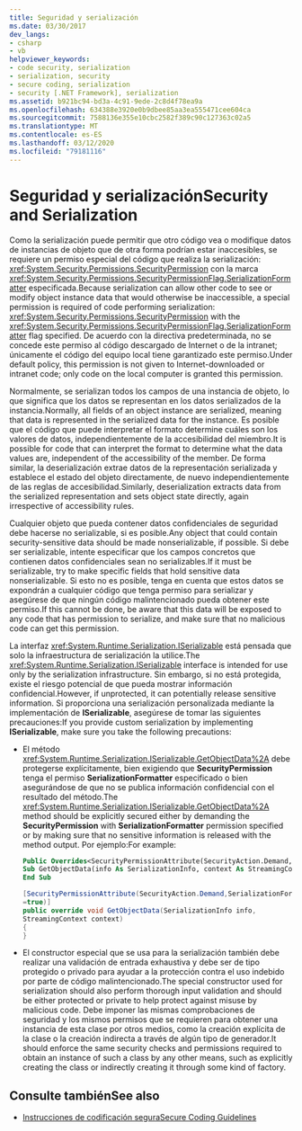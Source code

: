 ```yaml
---
title: Seguridad y serialización
ms.date: 03/30/2017
dev_langs:
- csharp
- vb
helpviewer_keywords:
- code security, serialization
- serialization, security
- secure coding, serialization
- security [.NET Framework], serialization
ms.assetid: b921bc94-bd3a-4c91-9ede-2c8d4f78ea9a
ms.openlocfilehash: 634388e3920e0b9dbee85aa3ea555471cee604ca
ms.sourcegitcommit: 7588136e355e10cbc2582f389c90c127363c02a5
ms.translationtype: MT
ms.contentlocale: es-ES
ms.lasthandoff: 03/12/2020
ms.locfileid: "79181116"
---
```

# <a name="security-and-serialization"></a><span data-ttu-id="8d6e5-102">Seguridad y serialización</span><span class="sxs-lookup"><span data-stu-id="8d6e5-102">Security and Serialization</span></span>
<span data-ttu-id="8d6e5-103">Como la serialización puede permitir que otro código vea o modifique datos de instancias de objeto que de otra forma podrían estar inaccesibles, se requiere un permiso especial del código que realiza la serialización: <xref:System.Security.Permissions.SecurityPermission> con la marca <xref:System.Security.Permissions.SecurityPermissionFlag.SerializationFormatter> especificada.</span><span class="sxs-lookup"><span data-stu-id="8d6e5-103">Because serialization can allow other code to see or modify object instance data that would otherwise be inaccessible, a special permission is required of code performing serialization: <xref:System.Security.Permissions.SecurityPermission> with the <xref:System.Security.Permissions.SecurityPermissionFlag.SerializationFormatter> flag specified.</span></span> <span data-ttu-id="8d6e5-104">De acuerdo con la directiva predeterminada, no se concede este permiso al código descargado de Internet o de la intranet; únicamente el código del equipo local tiene garantizado este permiso.</span><span class="sxs-lookup"><span data-stu-id="8d6e5-104">Under default policy, this permission is not given to Internet-downloaded or intranet code; only code on the local computer is granted this permission.</span></span>  
  
 <span data-ttu-id="8d6e5-105">Normalmente, se serializan todos los campos de una instancia de objeto, lo que significa que los datos se representan en los datos serializados de la instancia.</span><span class="sxs-lookup"><span data-stu-id="8d6e5-105">Normally, all fields of an object instance are serialized, meaning that data is represented in the serialized data for the instance.</span></span> <span data-ttu-id="8d6e5-106">Es posible que el código que puede interpretar el formato determine cuáles son los valores de datos, independientemente de la accesibilidad del miembro.</span><span class="sxs-lookup"><span data-stu-id="8d6e5-106">It is possible for code that can interpret the format to determine what the data values are, independent of the accessibility of the member.</span></span> <span data-ttu-id="8d6e5-107">De forma similar, la deserialización extrae datos de la representación serializada y establece el estado del objeto directamente, de nuevo independientemente de las reglas de accesibilidad.</span><span class="sxs-lookup"><span data-stu-id="8d6e5-107">Similarly, deserialization extracts data from the serialized representation and sets object state directly, again irrespective of accessibility rules.</span></span>  
  
 <span data-ttu-id="8d6e5-108">Cualquier objeto que pueda contener datos confidenciales de seguridad debe hacerse no serializable, si es posible.</span><span class="sxs-lookup"><span data-stu-id="8d6e5-108">Any object that could contain security-sensitive data should be made nonserializable, if possible.</span></span> <span data-ttu-id="8d6e5-109">Si debe ser serializable, intente especificar que los campos concretos que contienen datos confidenciales sean no serializables.</span><span class="sxs-lookup"><span data-stu-id="8d6e5-109">If it must be serializable, try to make specific fields that hold sensitive data nonserializable.</span></span> <span data-ttu-id="8d6e5-110">Si esto no es posible, tenga en cuenta que estos datos se expondrán a cualquier código que tenga permiso para serializar y asegúrese de que ningún código malintencionado pueda obtener este permiso.</span><span class="sxs-lookup"><span data-stu-id="8d6e5-110">If this cannot be done, be aware that this data will be exposed to any code that has permission to serialize, and make sure that no malicious code can get this permission.</span></span>  
  
 <span data-ttu-id="8d6e5-111">La interfaz <xref:System.Runtime.Serialization.ISerializable> está pensada que solo la infraestructura de serialización la utilice.</span><span class="sxs-lookup"><span data-stu-id="8d6e5-111">The <xref:System.Runtime.Serialization.ISerializable> interface is intended for use only by the serialization infrastructure.</span></span> <span data-ttu-id="8d6e5-112">Sin embargo, si no está protegida, existe el riesgo potencial de que pueda mostrar información confidencial.</span><span class="sxs-lookup"><span data-stu-id="8d6e5-112">However, if unprotected, it can potentially release sensitive information.</span></span> <span data-ttu-id="8d6e5-113">Si proporciona una serialización personalizada mediante la implementación de **ISerializable**, asegúrese de tomar las siguientes precauciones:</span><span class="sxs-lookup"><span data-stu-id="8d6e5-113">If you provide custom serialization by implementing **ISerializable**, make sure you take the following precautions:</span></span>  
  
- <span data-ttu-id="8d6e5-114">El método <xref:System.Runtime.Serialization.ISerializable.GetObjectData%2A> debe protegerse explícitamente, bien exigiendo que **SecurityPermission** tenga el permiso **SerializationFormatter** especificado o bien asegurándose de que no se publica información confidencial con el resultado del método.</span><span class="sxs-lookup"><span data-stu-id="8d6e5-114">The <xref:System.Runtime.Serialization.ISerializable.GetObjectData%2A> method should be explicitly secured either by demanding the **SecurityPermission** with **SerializationFormatter** permission specified or by making sure that no sensitive information is released with the method output.</span></span> <span data-ttu-id="8d6e5-115">Por ejemplo:</span><span class="sxs-lookup"><span data-stu-id="8d6e5-115">For example:</span></span>  
  
    ```vb  
    Public Overrides<SecurityPermissionAttribute(SecurityAction.Demand, SerializationFormatter := True)>  _  
    Sub GetObjectData(info As SerializationInfo, context As StreamingContext)  
    End Sub  
    ```  
  
    ```csharp  
    [SecurityPermissionAttribute(SecurityAction.Demand,SerializationFormatter
    =true)]  
    public override void GetObjectData(SerializationInfo info,
    StreamingContext context)  
    {  
    }  
    ```  
  
- <span data-ttu-id="8d6e5-116">El constructor especial que se usa para la serialización también debe realizar una validación de entrada exhaustiva y debe ser de tipo protegido o privado para ayudar a la protección contra el uso indebido por parte de código malintencionado.</span><span class="sxs-lookup"><span data-stu-id="8d6e5-116">The special constructor used for serialization should also perform thorough input validation and should be either protected or private to help protect against misuse by malicious code.</span></span> <span data-ttu-id="8d6e5-117">Debe imponer las mismas comprobaciones de seguridad y los mismos permisos que se requieren para obtener una instancia de esta clase por otros medios, como la creación explícita de la clase o la creación indirecta a través de algún tipo de generador.</span><span class="sxs-lookup"><span data-stu-id="8d6e5-117">It should enforce the same security checks and permissions required to obtain an instance of such a class by any other means, such as explicitly creating the class or indirectly creating it through some kind of factory.</span></span>  
  
## <a name="see-also"></a><span data-ttu-id="8d6e5-118">Consulte también</span><span class="sxs-lookup"><span data-stu-id="8d6e5-118">See also</span></span>

- [<span data-ttu-id="8d6e5-119">Instrucciones de codificación segura</span><span class="sxs-lookup"><span data-stu-id="8d6e5-119">Secure Coding Guidelines</span></span>](../../standard/security/secure-coding-guidelines.md)
